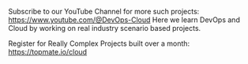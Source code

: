 Subscribe to our YouTube Channel for more such projects: https://www.youtube.com/@DevOps-Cloud
Here we learn DevOps and Cloud by working on real industry scenario based projects.

Register for Really Complex Projects built over a month:
https://topmate.io/cloud


# <Title>
Project Description:

Solution Design:

Submission Details:

